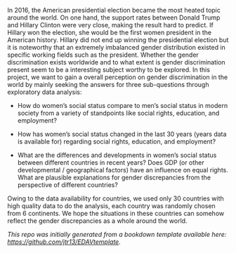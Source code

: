 In 2016, the American presidential election became the most heated topic around the world. On one hand, the support rates between Donald Trump and Hillary Clinton were very close, making the result hard to predict. If Hillary won the election, she would be the first women president in the American history. Hillary did not end up winning the presidential election but it is noteworthy that an extremely imbalanced gender distribution existed in specific working fields such as the president. Whether the gender discrimination exists worldwide and to what extent is gender discrimination present seem to be a interesting subject worthy to be explored. In this project, we want to gain a overall perception on gender discrimination in the world by mainly seeking the answers for three sub-questions through exploratory data analysis:

- How do women’s social status compare to men’s social status in modern society from a variety of standpoints like social rights, education, and employment?

- How has women’s social status changed in the last 30 years (years data is available for) regarding social rights, education, and employment?

- What are the differences and developments in women’s social status between different countries in recent years? Does GDP (or other developmental / geographical factors) have an influence on equal rights. What are plausible explanations for gender discrepancies from the perspective of different countries?

Owing to the data availability for countries, we used only 30 countries with high quality data to do the analysis, each country was randomly chosen from 6 continents. We hope the situations in these countries can somehow reflect the gender discrepancies as a whole around the world.

*This repo was initially generated from a bookdown template available here: https://github.com/jtr13/EDAVtemplate.*	



